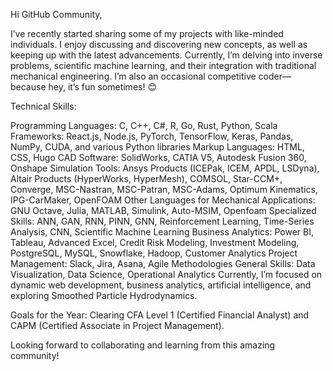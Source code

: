 Hi GitHub Community,

I’ve recently started sharing some of my projects with like-minded individuals. I enjoy discussing and discovering new concepts, as well as keeping up with the latest advancements. Currently, I’m delving into inverse problems, scientific machine learning, and their integration with traditional mechanical engineering. I’m also an occasional competitive coder—because hey, it’s fun sometimes! 😊

Technical Skills:

Programming Languages: C, C++, C#, R, Go, Rust, Python, Scala
Frameworks: React.js, Node.js, PyTorch, TensorFlow, Keras, Pandas, NumPy, CUDA, and various Python libraries
Markup Languages: HTML, CSS, Hugo
CAD Software: SolidWorks, CATIA V5, Autodesk Fusion 360, Onshape
Simulation Tools: Ansys Products (ICEPak, ICEM, APDL, LSDyna), Altair Products (HyperWorks, HyperMesh), COMSOL, Star-CCM+, Converge, MSC-Nastran, MSC-Patran, MSC-Adams, Optimum Kinematics, IPG-CarMaker, OpenFOAM
Other Languages for Mechanical Applications: GNU Octave, Julia, MATLAB, Simulink, Auto-MSIM, Openfoam
Specialized Skills: ANN, GAN, RNN, PINN, GNN, Reinforcement Learning, Time-Series Analysis, CNN, Scientific Machine Learning
Business Analytics: Power BI, Tableau, Advanced Excel, Credit Risk Modeling, Investment Modeling, PostgreSQL, MySQL, Snowflake, Hadoop, Customer Analytics
Project Management: Slack, Jira, Asana, Agile Methodologies
General Skills: Data Visualization, Data Science, Operational Analytics
Currently, I’m focused on dynamic web development, business analytics, artificial intelligence, and exploring Smoothed Particle Hydrodynamics.

Goals for the Year: Clearing CFA Level 1 (Certified Financial Analyst) and CAPM (Certified Associate in Project Management).

Looking forward to collaborating and learning from this amazing community!
<!---
start-again-06/start-again-06 is a ✨ special ✨ repository because its `README.md` (this file) appears on your GitHub profile.
You can click the Preview link to take a look at your changes.
--->
